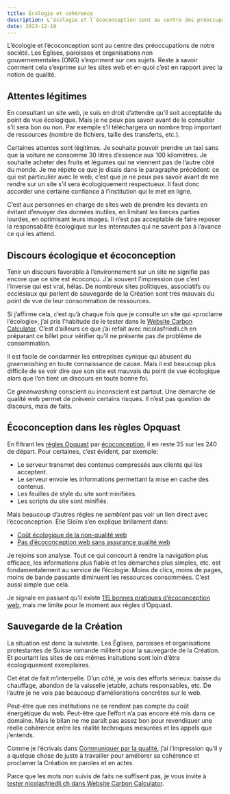 ```yaml
---
title: Écologie et cohérence
description: L’écologie et l’écoconception sont au centre des préoccupations dans la société. Les Églises et organisations non gouvernementales (ONG) s’expriment sur ces sujets.
date: 2023-12-18
---
```


L’écologie et l’écoconception sont au centre des préoccupations de notre société. Les Églises, paroisses et organisations non gouvernementales (ONG) s’expriment sur ces sujets. Reste à savoir comment cela s’exprime sur les sites web et en quoi c’est en rapport avec la notion de qualité.

## Attentes légitimes

En consultant un site web, je suis en droit d’attendre qu’il soit acceptable du point de vue écologique. Mais je ne peux pas savoir avant de le consulter s’il sera bon ou non. Par exemple s’il téléchargera un nombre trop important de ressources (nombre de fichiers, taille des transferts, etc.).

Certaines attentes sont légitimes. Je souhaite pouvoir prendre un taxi sans que la voiture ne consomme 30 litres d’essence aux 100 kilomètres. Je souhaite acheter des fruits et légumes qui ne viennent pas de l’autre côté du monde. Je me répète ce que je disais dans le paragraphe précédent: ce qui est particulier avec le web, c’est que je ne peux pas savoir avant de me rendre sur un site s’il sera écologiquement respectueux. Il faut donc accorder une certaine confiance à l’institution qui le met en ligne.

C’est aux personnes en charge de sites web de prendre les devants en évitant d’envoyer des données inutiles, en limitant les tierces parties lourdes, en optimisant leurs images. Il n’est pas acceptable de faire reposer la responsabilité écologique sur les internautes qui ne savent pas à l’avance ce qui les attend.

## Discours écologique et écoconception

Tenir un discours favorable à l’environnement sur un site ne signifie pas encore que ce site est écoconçu. J’ai souvent l’impression que c’est l’inverse qui est vrai, hélas. De nombreux sites politiques, associatifs ou ecclésiaux qui parlent de sauvegarde de la Création sont très mauvais du point de vue de leur consommation de ressources.

Si j’affirme cela, c’est qu’à chaque fois que je consulte un site qui «proclame l’écologie», j’ai pris l’habitude de le tester dans le [Website Carbon Calculator](https://www.websitecarbon.com/). C’est d’ailleurs ce que j’ai refait avec nicolasfriedli.ch en préparant ce billet pour vérifier qu’il ne présente pas de problème de consommation.

Il est facile de condamner les entreprises cynique qui abusent du *greenwashing* en toute connaissance de cause. Mais il est beaucoup plus difficile de se voir dire que son site est mauvais du point de vue écologique alors que l’on tient un discours en toute bonne foi.

Ce *greenwashing* conscient ou inconscient est partout. Une démarche de qualité web permet de prévenir certains risques. Il n’est pas question de discours, mais de faits.

## Écoconception dans les règles Opquast

En filtrant les [règles Opquast](https://checklists.opquast.com/fr/assurance-qualite-web/) par [écoconception](https://checklists.opquast.com/fr/assurance-qualite-web/?tag=ecoconception), il en reste 35 sur les 240 de départ. Pour certaines, c’est évident, par exemple:

- Le serveur transmet des contenus compressés aux clients qui les acceptent.
- Le serveur envoie les informations permettant la mise en cache des contenus.
- Les feuilles de style du site sont minifiées.
- Les scripts du site sont minifiés.

Mais beaucoup d’autres règles ne *semblent* pas voir un lien direct avec l’écoconception. Élie Sloïm s’en explique brillament dans:

- [Coût écologique de la non-qualité web](https://www.opquast.com/editorial-newsletter-n92-cout-ecologique-de-la-non-qualite-web/)
- [Pas d’écoconception web sans assurance qualité web](https://www.opquast.com/pas-decoconception-web-sans-assurance-qualite-web/)

Je rejoins son analyse. Tout ce qui concourt à rendre la navigation plus efficace, les informations plus fiable et les démarches plus simples, etc. est fondamentalement au service de l’écologie. Moins de clics, moins de pages, moins de bande passante diminuent les ressources consommées. C’est aussi simple que cela.

Je signale en passant qu’il existe [115 bonnes pratiques d’écoconception web](https://github.com/cnumr/best-practices), mais me limite pour le moment aux règles d’Opquast.

## Sauvegarde de la Création

La situation est donc la suivante. Les Églises, paroisses et organisations protestantes de Suisse romande militent pour la sauvegarde de la Création. Et pourtant les sites de ces mêmes insitutions sont loin d’être écologiquement exemplaires.

Cet état de fait m’interpelle. D’un côté, je vois des efforts sérieux: baisse du chauffage, abandon de la vaisselle jetable, achats responsables, etc. De l’autre je ne vois pas beaucoup d’améliorations concrètes sur le web.

Peut-être que ces institutions ne se rendent pas compte du coût énergétique du web. Peut-être que l’effort n’a pas encore été mis dans ce domaine. Mais le bilan ne me paraît pas assez bon pour revendiquer une réelle cohérence entre les réalité techniques mesurées et les appels que j’entends.

Comme je l’écrivais dans [Communiquer par la qualité](/qualite/communiquer-qualite/), j’ai l’impression qu’il y a quelque chose de juste à travailler pour améliorer sa cohérence et proclamer la Création en paroles et en actes.

Parce que les mots non suivis de faits ne suffisent pas, je vous invite à [tester nicolasfriedli.ch dans Website Carbon Calculator](https://www.websitecarbon.com/website/nicolasfriedli-ch/).